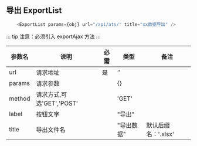 ## 导出 ExportList

```js
    <ExportList params={obj} url="/api/ats/" title="xx数据导出" />
```
::: tip 
注意：必须引入 exportAjax 方法
:::

| 参数名    | 说明                  | 必需   | 类型     | 备注             |
|--------|---------------------|------|--------|----------------|
| url    | 请求地址                | 是    | ‘’     |                |
| params | 请求参数                |      | \{\}   |                |
| method | 请求方式,可选'GET','POST' |      | 'GET'  |                |
| label  | 按钮文字                |      | "导出"   |                |
| title  | 导出文件名               |      | "导出数据" | 默认后缀名：'\.xlsx' |
